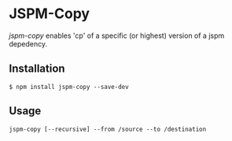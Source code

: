 # JSPM-Copy

*jspm-copy* enables 'cp' of a specific (or highest) version of a jspm depedency.

## Installation

```
$ npm install jspm-copy --save-dev
```

## Usage

```
jspm-copy [--recursive] --from /source --to /destination
```
